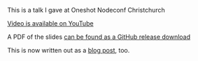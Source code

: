This is a talk I gave at Oneshot Nodeconf Christchurch

[Video is available on YouTube](https://www.youtube.com/watch?v=-KgU5sxGtuM)

A PDF of the slides [can be found as a GitHub release download](https://github.com/aredridel/how-to-read-code/releases/download/v1.0.0/how-to-read-code.pdf)

This is now written out as a [blog post](http://aredridel.dinhe.net/2015/03/29/how-to-read-source-code/), too.
